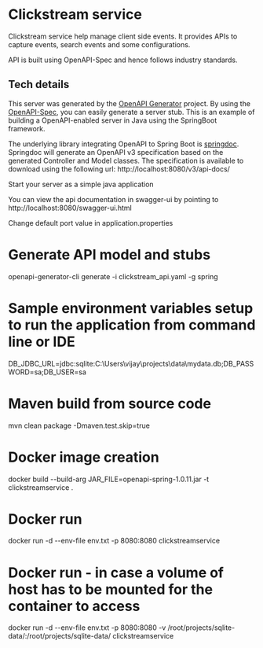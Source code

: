 # Clickstream service

Clickstream service help manage client side events. It provides APIs to capture events, search events and some configurations.

API is built using OpenAPI-Spec and hence follows industry standards.

## Tech details
This server was generated by the [OpenAPI Generator](https://openapi-generator.tech) project.
By using the [OpenAPI-Spec](https://openapis.org), you can easily generate a server stub.
This is an example of building a OpenAPI-enabled server in Java using the SpringBoot framework.

The underlying library integrating OpenAPI to Spring Boot is [springdoc](https://springdoc.org).
Springdoc will generate an OpenAPI v3 specification based on the generated Controller and Model classes.
The specification is available to download using the following url:
http://localhost:8080/v3/api-docs/

Start your server as a simple java application

You can view the api documentation in swagger-ui by pointing to
http://localhost:8080/swagger-ui.html

Change default port value in application.properties

# Generate API model and stubs
openapi-generator-cli generate -i clickstream_api.yaml -g spring

# Sample environment variables setup to run the application from command line or IDE
DB_JDBC_URL=jdbc:sqlite:C:\\Users\\vijay\\projects\\data\\mydata.db;DB_PASSWORD=sa;DB_USER=sa

# Maven build from source code
mvn clean package -Dmaven.test.skip=true

# Docker image creation
docker build --build-arg JAR_FILE=openapi-spring-1.0.11.jar -t clickstreamservice .

# Docker run
docker run -d --env-file env.txt -p 8080:8080 clickstreamservice
# Docker run - in case a volume of host has to be mounted for the container to access
docker run -d --env-file env.txt -p 8080:8080 -v /root/projects/sqlite-data/:/root/projects/sqlite-data/ clickstreamservice
